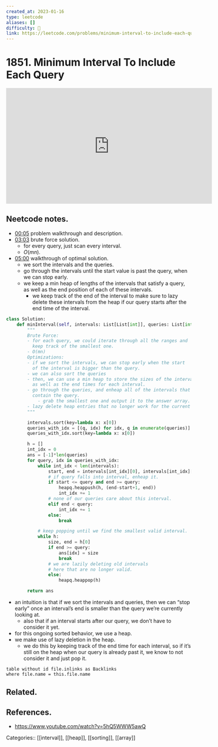 ```yaml
---
created_at: 2023-01-16
type: leetcode
aliases: []
difficulty: 🔴
link: https://leetcode.com/problems/minimum-interval-to-include-each-query/
---
```


# 1851. Minimum Interval To Include Each Query

<iframe width="560" height="315" src="https://www.youtube.com/embed/5hQ5WWW5awQ" title="YouTube video player" frameborder="0" allow="accelerometer; autoplay; clipboard-write; encrypted-media; gyroscope; picture-in-picture; web-share" allowfullscreen></iframe>

## Neetcode notes.

- [00:05](https://www.youtube.com/watch?v=5hQ5WWW5awQ#t=5.882038881744385) problem walkthrough and description.
- [03:03](https://www.youtube.com/watch?v=5hQ5WWW5awQ#t=183.3793439408722) brute force solution.
	- for every query, just scan every interval.
	- $O(mn)$.
- [05:00](https://www.youtube.com/watch?v=5hQ5WWW5awQ#t=300.96186803433227) walkthrough of optimal solution.
	- we sort the intervals and the queries.
	- go through the intervals until the start value is past the query, when we can stop early.
	- we keep a min heap of lengths of the intervals that satisfy a query, as well as the end position of each of these intervals.
		- we keep track of the end of the interval to make sure to lazy delete these intervals from the heap if our query starts after the end time of the interval.

```python
class Solution:
    def minInterval(self, intervals: List[List[int]], queries: List[int]) -> List[int]:
        """
        Brute Force:
        - for each query, we could iterate through all the ranges and
          keep track of the smallest one.
        - O(mn)
        Optimizations:
        - if we sort the intervals, we can stop early when the start
          of the interval is bigger than the query.
        - we can also sort the queries
        - then, we can use a min heap to store the sizes of the interval,
          as well as the end times for each interval.
        - go through the queries, and enheap all of the intervals that
          contain the query.
            - grab the smallest one and output it to the answer array.
        - lazy delete heap entries that no longer work for the current query.
        """

        intervals.sort(key=lambda x: x[0])
        queries_with_idx = [(q, idx) for idx, q in enumerate(queries)]
        queries_with_idx.sort(key=lambda x: x[0])

        h = []
        int_idx = 0 
        ans = [-1]*len(queries)
        for query, idx in queries_with_idx:
            while int_idx < len(intervals):
                start, end = intervals[int_idx][0], intervals[int_idx][1]
                # if query falls into interval, enheap it.
                if start <= query and end >= query:
                    heapq.heappush(h, (end-start+1, end))
                    int_idx += 1
                # none of our queries care about this interval.
                elif end < query:
                    int_idx += 1
                else:
                    break

            # keep popping until we find the smallest valid interval.
            while h:
                size, end = h[0]
                if end >= query:
                    ans[idx] = size
                    break
                # we are lazily deleting old intervals
                # here that are no longer valid.
                else:
                    heapq.heappop(h)

        return ans
```

- an intuition is that if we sort the intervals and queries, then we can “stop early” once an interval’s end is smaller than the query we’re currently looking at.
	- also that if an interval starts after our query, we don’t have to consider it yet.
- for this ongoing sorted behavior, we use a heap.
- we make use of lazy deletion in the heap.
	- we do this by keeping track of the end time for each interval, so if it’s still on the heap when our query is already past it, we know to not consider it and just pop it.

```dataview
table without id file.inlinks as Backlinks
where file.name = this.file.name
```

## Related.

## References.

- https://www.youtube.com/watch?v=5hQ5WWW5awQ

Categories:: [[interval]], [[heap]], [[sorting]], [[array]]
